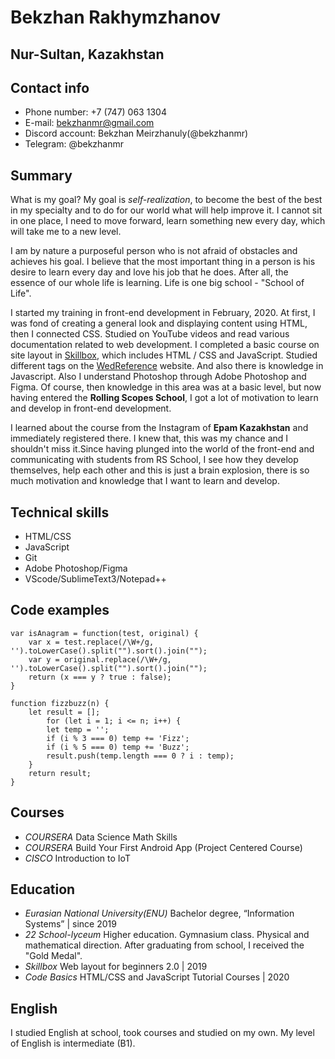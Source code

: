 # Bekzhan Rakhymzhanov
## Nur-Sultan, Kazakhstan
## Contact info
- Phone number: +7 (747) 063 1304
- E-mail: bekzhanmr@gmail.com
- Discord account: Bekzhan Meirzhanuly(@bekzhanmr)
- Telegram: @bekzhanmr

## Summary
What is my goal? 
My goal is *self-realization*, to become the best of the best in my specialty and to do for our world what will help improve it. I cannot sit in one place, I need to move forward, learn something new every day, which will take me to a new level.

I am by nature a purposeful person who is not afraid of obstacles and achieves his goal. I believe that the most important thing in a person is his desire to learn every day and love his job that he does. After all, the essence of our whole life is learning. Life is one big school - "School of Life".

I started my training in front-end development in February, 2020. At first, I was fond of creating a general look and displaying content using HTML, then I connected CSS. Studied on YouTube videos and read various documentation related to web development. I completed a basic course on site layout in [Skillbox](https://go.skillbox.ru/), which includes HTML / CSS and JavaScript. Studied different tags on the [WedReference](https://webref.ru/) website. And also there is knowledge in Javascript.
Also I understand Photoshop through Adobe Photoshop and Figma. Of course, then knowledge in this area was at a basic level, but now having entered the **Rolling Scopes School**, I got a lot of motivation to learn and develop in front-end development. 

I learned about the course from the Instagram of **Epam Kazakhstan** and immediately registered there. I knew that, this was my chance and I shouldn't miss it.Since having plunged into the world of the front-end and communicating with students from RS School, I see how they develop themselves, help each other and this is just a brain explosion, there is so much motivation and knowledge that I want to learn and develop.

## Technical skills
- HTML/CSS
- JavaScript
- Git
- Adobe Photoshop/Figma
- VScode/SublimeText3/Notepad++

## Code examples
```
var isAnagram = function(test, original) {  
    var x = test.replace(/\W+/g, '').toLowerCase().split("").sort().join("");
    var y = original.replace(/\W+/g, '').toLowerCase().split("").sort().join("");
    return (x === y ? true : false);
}
```

```
function fizzbuzz(n) {
    let result = [];
        for (let i = 1; i <= n; i++) {
        let temp = '';
        if (i % 3 === 0) temp += 'Fizz';
        if (i % 5 === 0) temp += 'Buzz';
        result.push(temp.length === 0 ? i : temp);
    }
    return result;
}
```

## Courses
- *COURSERA*
Data Science Math Skills
- *COURSERA*
Build Your First Android App (Project Centered Course)
- *CISCO*
Introduction to IoT

## Education
- *Eurasian National University(ENU)* 
Bachelor degree, “Information Systems” | since 2019 
- *22 School-lyceum*
Higher education. Gymnasium class. Physical and mathematical direction. After graduating from school, I received the "Gold Medal".
- *Skillbox*
Web layout for beginners 2.0 | 2019
- *Code Basics*
HTML/CSS and JavaScript Tutorial Courses | 2020

## English
I studied English at school, took courses and studied on my own. My level of English is intermediate (B1).
